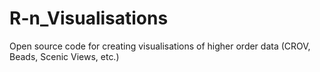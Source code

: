 # R-n_Visualisations
Open source code for creating visualisations of higher order data (CROV, Beads, Scenic Views, etc.)

